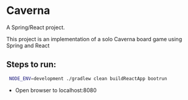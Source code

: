 Caverna
======================

A Spring/React project.

This project is an implementation of a solo Caverna board game using Spring and React

##	Steps to run:

```bash
 NODE_ENV=development ./gradlew clean buildReactApp bootrun
```

* Open browser to localhost:8080
